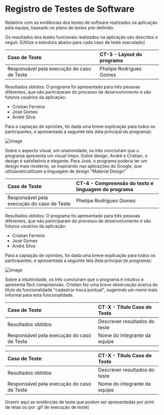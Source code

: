 # Registro de Testes de Software

Relatório com as evidências dos testes de software realizados na aplicação pela equipe, baseado no plano de testes pré-definido.

Os resultados dos testes funcionais realizados na aplicação são descritos a seguir. [Utilize a estrutura abaixo para cada caso de teste executado]

|Caso de Teste    | CT-3 - Layout do programa |
|:---|:---|
| Responsável pela execução do caso de Teste | Phelipe Rodrigues Gomes |

Resultados obtidos:  O programa foi apresentado para três pessoas diferentes, que não participaram do processo de desenvolvimento e são futuros usuários da aplicação: 
  - Cristian Ferreira
  - José Gomes
  - André Silva

Para a captação de opiniões, foi dada uma breve explicação para todos os participantes, e apresentada a seguinte tela (tela principal do programa):

![image](https://github.com/ICEI-PUC-Minas-PMV-ADS/pmv-ads-2023-2-e1-proj-web-t3-Grupo4/assets/110932147/e5a5dba6-80c9-46f8-a27a-c46df7ff037e)

Sobre o aspecto visual, em unanimidade, os três concluíram que o programa apresenta um visual limpo.
Sobre design, André  e Cristian, o design é satisfatório e elegante. Para José, o programa poderia ter um design mais moderno, se inspirando nas aplicações do Google, que utilizavam/utilizam a linguagem de design "Material Design"


|Caso de Teste    | CT-4 - Compreensão do texto e linguagem do programa |
|:---|:---|
| Responsável pela execução do caso de Teste | Phelipe Rodrigues Gomes |

Resultados obtidos:  O programa foi apresentado para três pessoas diferentes, que não participaram do processo de desenvolvimento e são futuros usuários da aplicação: 
  - Cristian Ferreira
  - José Gomes
  - André Silva

Para a captação de opiniões, foi dada uma breve explicação para todos os participantes, e apresentada a seguinte tela (tela principal do programa):

![image](https://github.com/ICEI-PUC-Minas-PMV-ADS/pmv-ads-2023-2-e1-proj-web-t3-Grupo4/assets/110932147/e5a5dba6-80c9-46f8-a27a-c46df7ff037e)

Sobre a intuitividade, os três concluíram que o programa é intuitivo e apresenta fãcil compreensão.
Cristian fez uma breve observação acerca do título da funcionalidade "cadastrar troca pontual", sugerindo um nome mais informal para esta funcionalidade.





|Caso de Teste    | CT-X - Título Caso de Teste |
|:---|:---|
| Resultados obtidos | Descrever resultados do teste  |
| Responsável pela execução do caso de Teste | Nome do integrante da equipe |

|Caso de Teste    | CT-X - Título Caso de Teste |
|:---|:---|
| Resultados obtidos | Descrever resultados do teste  |
| Responsável pela execução do caso de Teste | Nome do integrante da equipe |

[Inserir aqui as evidências de teste que podem ser apresentadas por print de telas ou por .gif de execução de teste]
